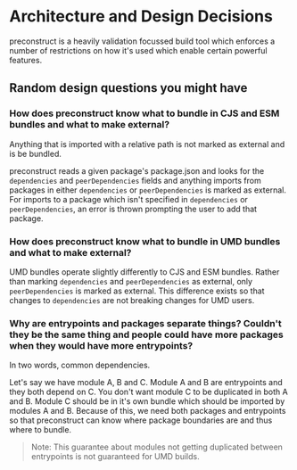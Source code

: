 # Architecture and Design Decisions

preconstruct is a heavily validation focussed build tool which enforces a number of restrictions on how it's used which enable certain powerful features.

## Random design questions you might have

### How does preconstruct know what to bundle in CJS and ESM bundles and what to make external?

Anything that is imported with a relative path is not marked as external and is be bundled.

preconstruct reads a given package's package.json and looks for the `dependencies` and `peerDependencies` fields and anything imports from packages in either `dependencies` or `peerDependencies` is marked as external. For imports to a package which isn't specified in `dependencies` or `peerDependencies`, an error is thrown prompting the user to add that package.

### How does preconstruct know what to bundle in UMD bundles and what to make external?

UMD bundles operate slightly differently to CJS and ESM bundles. Rather than marking `dependencies` and `peerDependencies` as external, only `peerDependencies` is marked as external. This difference exists so that changes to `dependencies` are not breaking changes for UMD users.

### Why are entrypoints and packages separate things? Couldn't they be the same thing and people could have more packages when they would have more entrypoints?

In two words, common dependencies.

Let's say we have module A, B and C. Module A and B are entrypoints and they both depend on C. You don't want module C to be duplicated in both A and B. Module C should be in it's own bundle which should be imported by modules A and B. Because of this, we need both packages and entrypoints so that preconstruct can know where package boundaries are and thus where to bundle.

> Note: This guarantee about modules not getting duplicated between entrypoints is not guaranteed for UMD builds.

